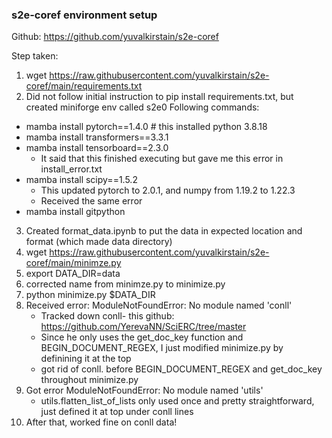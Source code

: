 ### s2e-coref environment setup

Github: https://github.com/yuvalkirstain/s2e-coref

Step taken:
1. wget https://raw.githubusercontent.com/yuvalkirstain/s2e-coref/main/requirements.txt
2. Did not follow initial instruction to pip install requirements.txt, but created miniforge env called s2e0
Following commands:
* mamba install pytorch==1.4.0 # this installed python 3.8.18
* mamba install transformers==3.3.1
* mamba install tensorboard==2.3.0
    * It said that this finished executing but gave me this error in install_error.txt
* mamba install scipy==1.5.2
    * This updated pytorch to 2.0.1, and numpy from 1.19.2 to 1.22.3
    * Received the same error
* mamba install gitpython
3. Created format_data.ipynb to put the data in expected location and format (which made data directory)
4. wget https://raw.githubusercontent.com/yuvalkirstain/s2e-coref/main/minimze.py
5. export DATA_DIR=data
6. corrected name from minimze.py to minimize.py
7. python minimize.py $DATA_DIR
8. Received error: ModuleNotFoundError: No module named 'conll'
    * Tracked down conll- this github: https://github.com/YerevaNN/SciERC/tree/master
    * Since he only uses the get_doc_key function and BEGIN_DOCUMENT_REGEX, I just modified minimize.py by definining it at the top
    * got rid of conll. before BEGIN_DOCUMENT_REGEX and get_doc_key throughout minimize.py
9. Got error ModuleNotFoundError: No module named 'utils'
    * utils.flatten_list_of_lists only used once and pretty straightforward, just defined it at top under conll lines
10. After that, worked fine on conll data!